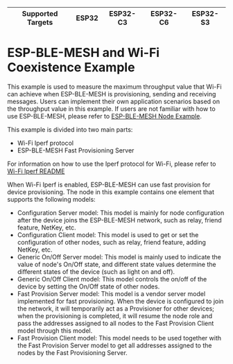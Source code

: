 | Supported Targets | ESP32 | ESP32-C3 | ESP32-C6 | ESP32-S3 |
| ----------------- | ----- | -------- | -------- | -------- |

ESP-BLE-MESH and Wi-Fi Coexistence Example
=============================================

This example is used to measure the maximum throughput value that Wi-Fi can achieve when ESP-BLE-MESH is provisioning, sending and receiving messages. Users can implement their own application scenarios based on the throughput value in this example. If users are not familiar with how to use ESP-BLE-MESH, please refer to [ESP-BLE-MESH Node Example](../ble_mesh_node/onoff_server/README.md).

This example is divided into two main parts:

- Wi-Fi Iperf protocol
- ESP-BLE-MESH Fast Provisioning Server

For information on how to use the Iperf protocol for Wi-Fi, please refer to [Wi-Fi Iperf README](../../../wifi/iperf/README.md)

When Wi-Fi Iperf is enabled, ESP-BLE-MESH can use fast provision for device provisioning. The node in this example contains one element that supports the following models:

- Configuration Server model: This model is mainly for node configuration after the device joins the ESP-BLE-MESH network, such as relay, friend feature, NetKey, etc.
- Configuration Client model: This model is used to get or set the configuration of other nodes, such as relay, friend feature, adding NetKey, etc.
- Generic On/Off Server model: This model is mainly used to indicate the value of node's On/Off state, and different state values ​​determine the different states of the device (such as light on and off).
- Generic On/Off Client model: This model controls the on/off of the device by setting the On/Off state of other nodes.
- Fast Provision Server model: This model is a vendor server model implemented for fast provisioning. When the device is configured to join the network, it will temporarily act as a Provisioner for other devices; when the provisioning is completed, it will resume the node role and pass the addresses assigned to all nodes to the Fast Provision Client model through this model.
- Fast Provision Client model: This model needs to be used together with the Fast Provision Server model to get all addresses assigned to the nodes by the Fast Provisioning Server.